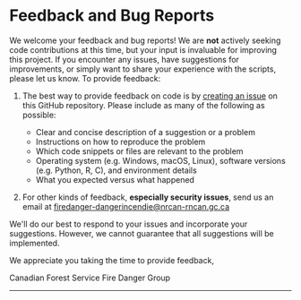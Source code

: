 # Feedback and Bug Reports
We welcome your feedback and bug reports! We are **not** actively seeking code contributions at this time, but your input is invaluable for improving this project. If you encounter any issues, have suggestions for improvements, or simply want to share your experience with the scripts, please let us know. To provide feedback:

1. The best way to provide feedback on code is by [creating an issue](https://github.com/nrcan-cfs-fire/cffdrs-ng/issues) on this GitHub repository. Please include as many of the following as possible:
    - Clear and concise description of a suggestion or a problem
    - Instructions on how to reproduce the problem
    - Which code snippets or files are relevant to the problem
    - Operating system (e.g. Windows, macOS, Linux), software versions (e.g. Python, R, C), and environment details
    - What you expected versus what happened

2. For other kinds of feedback, **especially security issues**, send us an email at [firedanger-dangerincendie@nrcan-rncan.gc.ca](mailto:firedanger-dangerincendie@nrcan-rncan.gc.ca)

We'll do our best to respond to your issues and incorporate your suggestions. However, we cannot guarantee that all suggestions will be implemented.  

We appreciate you taking the time to provide feedback,  

Canadian Forest Service Fire Danger Group

---
